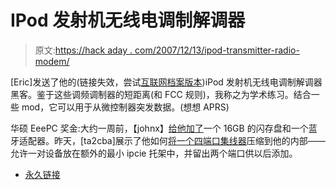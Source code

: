 # IPod 发射机无线电调制解调器

> 原文:[https://hack aday . com/2007/12/13/ipod-transmitter-radio-modem/](https://hackaday.com/2007/12/13/ipod-transmitter-radio-modem/)

[Eric]发送了他的(链接失效，尝试[互联网档案版本](https://www.youtube.com/watch?v=43ErQc-u9wA&t=44m25s))iPod 发射机无线电调制解调器黑客。鉴于这些调频调制器的短距离(和 FCC 规则)，我称之为学术练习。结合一些 mod，它可以用于从微控制器突发数据。(想想 APRS)

华硕 EeePC 奖金:大约一周前，【johnx】[给他加了](http://forum.eeeuser.com/viewtopic.php?id=3982)一个 16GB 的闪存盘和一个蓝牙适配器。昨天，[ta2cba]展示了他如何[将一个四端口集线器](http://forum.eeeuser.com/viewtopic.php?id=4818&p=1)压缩到他的内部——允许一对设备放在额外的最小 ipcie 托架中，并留出两个端口供以后添加。

*   [永久链接](http://www.ecst.csuchico.edu/~eseifert/radio_modem.html)